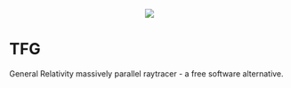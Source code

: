 <p align="center">
<img src="https://s23.postimg.org/9ds4x6wsr/ezgif_com_e05f69cf2c.gif" />
</p>

# TFG
General Relativity massively parallel raytracer - a free software alternative.

